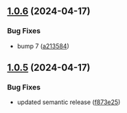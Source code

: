 ## [1.0.6](https://github.com/type-cms/javascript-sdk/compare/v1.0.5...v1.0.6) (2024-04-17)


### Bug Fixes

* bump 7 ([a213584](https://github.com/type-cms/javascript-sdk/commit/a2135849c06d2c277a53cf92453bbf88808d37c3))

## [1.0.5](https://github.com/type-cms/javascript-sdk/compare/v1.0.4...v1.0.5) (2024-04-17)


### Bug Fixes

* updated semantic release ([f873e25](https://github.com/type-cms/javascript-sdk/commit/f873e2547ac495173bed4a99fc8308fc533f6592))
